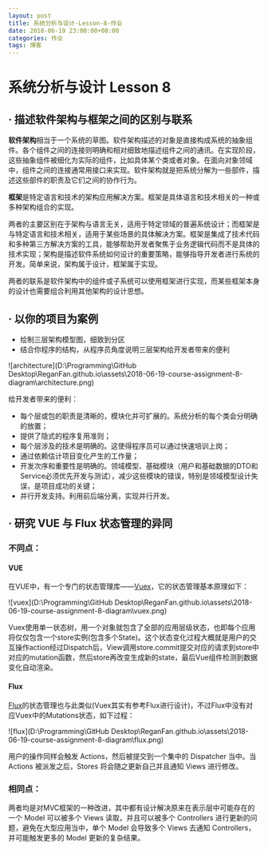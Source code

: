 ```yaml
---
layout: post
title: 系统分析与设计-Lesson-8-作业
date: 2018-06-19 23:00:00+08:00
categories: 作业
tags: 博客
---
```


# 系统分析与设计 Lesson 8

## · 描述软件架构与框架之间的区别与联系

**软件架构**相当于一个系统的草图。软件架构描述的对象是直接构成系统的抽象组件。各个组件之间的连接则明确和相对细致地描述组件之间的通讯。在实现阶段，这些抽象组件被细化为实际的组件，比如具体某个类或者对象。在面向对象领域中，组件之间的连接通常用接口来实现。软件架构就是把系统分解为一些部件，描述这些部件的职责及它们之间的协作行为。

**框架**是特定语言和技术的架构应用解决方案。框架是具体语言和技术相关的一种或多种架构组合的实现。

两者的主要区别在于架构与语言无关，适用于特定领域的普遍系统设计；而框架是与特定语言和技术相关，适用于某些场景的具体解决方案。框架是集成了技术代码和多种第三方解决方案的工具，能够帮助开发者聚焦于业务逻辑代码而不是具体的技术实现；架构是描述软件系统如何设计的重要策略，能够指导开发者进行系统的开发。简单来说，架构属于设计，框架属于实现。

两者的联系是软件架构中的组件或子系统可以使用框架进行实现，而某些框架本身的设计也需要组合利用其他架构的设计思想。

## · 以你的项目为案例

- 绘制三层架构模型图，细致到分区
- 结合你程序的结构，从程序员角度说明三层架构给开发者带来的便利

![architecture](D:\Programming\GitHub Desktop\ReganFan.github.io\assets\2018-06-19-course-assignment-8-diagram\architecture.png)

给开发者带来的便利：

- 每个层或包的职责是清晰的，模块化并可扩展的。系统分析的每个类会分明确的放置；
- 提供了隐式的程序复用准则；
- 每个层涉及的技术是明确的。这使得程序员可以通过快速培训上岗；
- 通过依赖估计项目变化产生的工作量；
- 开发次序和重要性是明确的。领域模型、基础模块（用户和基础数据的DTO和Service必须优先开发与测试），减少这些模块的错误，特别是领域模型设计失误，是项目成功的关键；
- 并行开发支持。利用前后端分离，实现并行开发。

## · 研究 VUE 与 Flux 状态管理的异同

### 不同点：

#### VUE

在VUE中，有一个专门的状态管理库——[Vuex](https://vuex.vuejs.org/zh/)，它的状态管理基本原理如下：

![vuex](D:\Programming\GitHub Desktop\ReganFan.github.io\assets\2018-06-19-course-assignment-8-diagram\vuex.png)

Vuex使用单一状态树，用一个对象就包含了全部的应用层级状态，也即每个应用将仅仅包含一个store实例(包含多个State)。这个状态变化过程大概就是用户的交互操作action经过Dispatch后，View调用store.commit提交对应的请求到store中对应的mutation函数，然后store再改变生成新的state，最后Vue组件检测到数据变化自动渲染。

#### Flux

[Flux](https://juejin.im/entry/577f06e62e958a0054af5a2a)的状态管理也与此类似(Vuex其实有参考Flux进行设计)，不过Flux中没有对应Vuex中的Mutations状态，如下过程：

![flux](D:\Programming\GitHub Desktop\ReganFan.github.io\assets\2018-06-19-course-assignment-8-diagram\flux.png)

用户的操作同样会触发 Actions，然后被提交到一个集中的 Dispatcher 当中。当 Actions 被派发之后，Stores 将会随之更新自己并且通知 Views 进行修改。

### 相同点：

两者均是对MVC框架的一种改进，其中都有设计解决原来在表示层中可能存在的一个 Model 可以被多个 Views 读取，并且可以被多个 Controllers 进行更新的问题，避免在大型应用当中，单个 Model 会导致多个 Views 去通知 Controllers，并可能触发更多的 Model 更新的复杂结果。